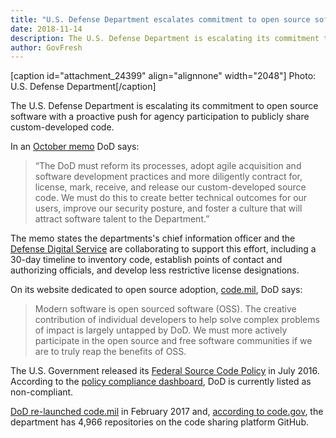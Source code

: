 ```yaml
---
title: "U.S. Defense Department escalates commitment to open source software"
date: 2018-11-14
description: The U.S. Defense Department is escalating its commitment to open source software with a proactive push for agency participation to publicly share custom-developed code.
author: GovFresh
---
```


[caption id="attachment_24399" align="alignnone" width="2048"] Photo: U.S. Defense Department[/caption]

The U.S. Defense Department is escalating its commitment to open source software with a proactive push for agency participation to publicly share custom-developed code.

In an <a href="https://code.mil/assets/data-call-memo.pdf">October memo</a> DoD says:
<blockquote>“The DoD must reform its processes, adopt agile acquisition and software development practices and more diligently contract for, license, mark, receive, and release our custom-developed source code. We must do this to create better technical outcomes for our users, improve our security posture, and foster a culture that will attract software talent to the Department.”</blockquote>
The memo states the departments's chief information officer and the <a href="https://dds.mil/">Defense Digital Service</a> are collaborating to support this effort, including a 30-day timeline to inventory code, establish points of contact and authorizing officials, and develop less restrictive license designations.

On its website dedicated to open source adoption, <a href="https://code.mil">code.mil</a>, DoD says:
<blockquote>Modern software is open sourced software (OSS). The creative contribution of individual developers to help solve complex problems of impact is largely untapped by DoD. We must more actively participate in the open source and free software communities if we are to truly reap the benefits of OSS.</blockquote>
The U.S. Government released its <a href="https://sourcecode.cio.gov/">Federal Source Code Policy</a> in July 2016. According to the <a href="https://code.gov/#!/policy-guide/docs/compliance/dashboard">policy compliance dashboard</a>, DoD is currently listed as non-compliant.

<a href="https://dod.defense.gov/News/News-Releases/News-Release-View/Article/1092364/dod-announces-the-launch-of-codemil-an-experiment-in-open-source/">DoD re-launched code.mil</a> in February 2017 and, <a href="https://code.gov/#!/browse-projects">according to code.gov</a>, the department has 4,966 repositories on the code sharing platform GitHub.
